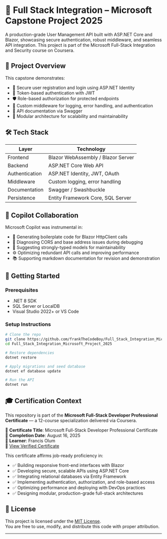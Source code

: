 # 🚀 Full Stack Integration – Microsoft Capstone Project 2025

A production-grade User Management API built with ASP.NET Core and Blazor, showcasing secure authentication, robust middleware, and seamless API integration. This project is part of the Microsoft Full-Stack Integration and Security course on Coursera.

## 📌 Project Overview

This capstone demonstrates:

- 🔐 Secure user registration and login using ASP.NET Identity  
- 🔑 Token-based authentication with JWT  
- 🛡️ Role-based authorization for protected endpoints  
- 🧩 Custom middleware for logging, error handling, and authentication  
- 📄 API documentation via Swagger  
- 🧱 Modular architecture for scalability and maintainability  

## 🛠️ Tech Stack

| Layer        | Technology                                      |
|-------------|--------------------------------------------------|
| Frontend     | Blazor WebAssembly / Blazor Server              |
| Backend      | ASP.NET Core Web API                            |
| Authentication | ASP.NET Identity, JWT, OAuth                 |
| Middleware    | Custom logging, error handling                 |
| Documentation | Swagger / Swashbuckle                          |
| Persistence   | Entity Framework Core, SQL Server             |

## 🧠 Copilot Collaboration

Microsoft Copilot was instrumental in:

- 🔧 Generating boilerplate code for Blazor HttpClient calls  
- 🐞 Diagnosing CORS and base address issues during debugging  
- 📐 Suggesting strongly-typed models for maintainability  
- ⚙️ Optimizing redundant API calls and improving performance  
- 📚 Supporting markdown documentation for revision and demonstration  

## 🚀 Getting Started

### Prerequisites

- .NET 8 SDK  
- SQL Server or LocalDB  
- Visual Studio 2022+ or VS Code  

### Setup Instructions

```bash
# Clone the repo
git clone https://github.com/frankTheCodeBoy/Full_Stack_Integration_Microsoft_Project_2025.git
cd Full_Stack_Integration_Microsoft_Project_2025

# Restore dependencies
dotnet restore

# Apply migrations and seed database
dotnet ef database update

# Run the API
dotnet run
```

## 🎓 Certification Context

This repository is part of the **Microsoft Full-Stack Developer Professional Certificate** — a 12-course specialization delivered via Coursera.

📜 **Certificate Title**: Microsoft Full-Stack Developer Professional Certificate  
📅 **Completion Date**: August 16, 2025  
👤 **Learner**: Francis Olum  
🔗 [View Verified Certificate](https://coursera.org/verify/professional-cert/PZIW9EU04LNW)

This certificate affirms job-ready proficiency in:

- ✅ Building responsive front-end interfaces with Blazor  
- ✅ Developing secure, scalable APIs using ASP.NET Core  
- ✅ Integrating relational databases via Entity Framework  
- ✅ Implementing authentication, authorization, and role-based access  
- ✅ Optimizing performance and deploying with DevOps practices  
- ✅ Designing modular, production-grade full-stack architectures  

## 📄 License

This project is licensed under the [MIT License](LICENSE).  
You are free to use, modify, and distribute this code with proper attribution.

---

